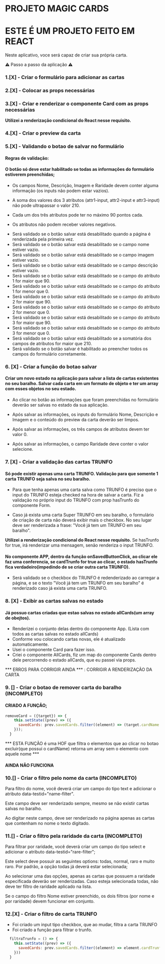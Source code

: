 # PROJETO MAGIC CARDS

# ESTE É UM PROJETO FEITO EM REACT

Neste aplicativo, voce será capaz de criar sua própria carta.

⚠️ Passo a passo da aplicação ⚠️

### 1.[X] - Criar o formulário para adicionar as cartas
### 2.[X] - Colocar as props necessárias
### 3.[X] - Criar e renderizar o componente Card com as props necessárias
 **Utilizei a renderização condicional do React nesse requisito.**
### 4.[X] - Criar o preview da carta
### 5.[X] - Validando o botao de salvar no formulário
#### Regras de validação:

#### O botão só deve estar habilitado se todas as informações do formulário estiverem preenchidas;

- Os campos Nome, Descrição, Imagem e Raridade devem conter alguma informação (os inputs não podem estar vazios).

- A soma dos valores dos 3 atributos (attr1-input, attr2-input e attr3-input) não pode ultrapassar o valor 210.

- Cada um dos três atributos pode ter no máximo 90 pontos cada.

- Os atributos não podem receber valores negativos.

* Será validado se o botão salvar está desabilitado quando a página é renderizada pela primeira vez.
* Será validado se o botão salvar está desabilitado se o campo nome estiver vazio.
* Será validado se o botão salvar está desabilitado se o campo imagem estiver vazio.
* Será validado se o botão salvar está desabilitado se o campo descrição estiver vazio.
* Será validado se o botão salvar está desabilitado se o campo do atributo 1 for maior que 90.
* Será validado se o botão salvar está desabilitado se o campo do atributo 1 for menor que 0.
* Será validado se o botão salvar está desabilitado se o campo do atributo 2 for maior que 90.
* Será validado se o botão salvar está desabilitado se o campo do atributo 2 for menor que 0.
* Será validado se o botão salvar está desabilitado se o campo do atributo 3 for maior que 90.
* Será validado se o botão salvar está desabilitado se o campo do atributo 3 for menor que 0.
* Será validado se o botão salvar está desabilitado se a somatória dos campos de atributos for maior que 210.
* Será validado se o botão salvar é habilitado ao preencher todos os campos do formulário corretamente.

### 6. [X] - Criar a função do botao salvar

#### Criar um novo estado na aplicação para salvar a lista de cartas existentes no seu baralho. Salvar cada carta em um formato de objeto e ter um array com esses objetos no seu estado.

- Ao clicar no botão as informações que foram preenchidas no formulário deverão ser salvas no estado da sua aplicação.

- Após salvar as informações, os inputs do formulário Nome, Descrição e Imagem e o conteúdo do preview da carta deverão ser limpos.

- Após salvar as informações, os três campos de atributos devem ter valor 0.

- Após salvar as informações, o campo Raridade deve conter o valor selecione.

### 7. [X] - Criar a validação das cartas TRUNFO

#### Só pode existir apenas uma carta TRUNFO. Validação para que somente 1 carta TRUNFO seja salva no seu baralho.

* Para que tenha apenas uma carta salva como TRUNFO é preciso que o input do TRUNFO esteja checked na hora de salvar a carta. Fiz a validação no próprio input do TRUNFO com prop hasTrunfo do componente Form.

* Caso já exista uma carta Super TRUNFO em seu baralho, o formulário de criação de carta não deverá exibir mais o checkbox. No seu lugar deve ser renderizada a frase: "Você já tem um TRUNFO em seu baralho".

 **Utilizei a renderização condicional do React nesse requisito.**
 Se hasTrunfo for true, irá renderizar uma mensagem, senão renderiza o input TRUNFO.

 #### No componente APP, dentro da função onSavedButtonClick, ao clicar ele faz uma conferencia, se cardTrunfo for true ao clicar, o estado hasTrunfo fica verdadeiro(impedindo de se criar outra carta TRUNFO).

* Será validado se o checkbox do TRUNFO é redenderizado ao carregar a página, e se o texto "Você já tem um TRUNFO em seu baralho" é renderizado caso já exista uma carta TRUNFO.

### 8. [X] - Exibir as cartas salvas no estado
  #### Já possuo cartas criadas que estao salvas no estado allCards(um array de obejtos).

  - Renderizei o conjunto delas dentro do componente App. (Lista com todos as cartas salvas no estado allCards)
  - Conforme vou colocando cartas novas, ele é atualizado automaticamente.
  - Usei o componente Card para fazer isso.
  - Criei o componente AllCards, fiz um map do componente Cards dentro dele percorrendo o estado allCards, que eu passei via props.

  *** ERROS PARA CORRIGIR AINDA *** : CORRIGIR A RENDERIZAÇÃO DA CARTA
  
### 9. [] - Criar o botao de remover carta do baralho (INCOMPLETO)

#### CRIADO A FUNÇÃO;  

```js
removeCard = ({target}) => {
    this.setState((prev) => ({
      savedCards: prev.savedCards.filter((element) => (target.cardName !== element.name)),
    }));
  }
```
  *** ESTA FUNÇÃO é uma HOF que filtra o elementos que ao clicar no botao excluir(que possui o cardName) retorna um array sem o elemento com aquele nome ***
#### AINDA NÃO FUNCIONA

### 10.[] - Criar o filtro pelo nome da carta (INCOMPLETO)

Para filtro do nome, você deverá criar um campo do tipo text e adicionar o atributo data-testid="name-filter".

Este campo deve ser renderizado sempre, mesmo se não existir cartas salvas no baralho.

Ao digitar neste campo, deve ser renderizado na página apenas as cartas que contenham no nome o texto digitado.



### 11.[] - Criar o filtro pela raridade da carta (INCOMPLETO)

  Para filtrar por raridade, você deverá criar um campo do tipo select e adicionar o atributo data-testid="rare-filter";

Este select deve possuir as seguintes options: todas, normal, raro e muito raro. Por padrão, a opção todas já deverá estar selecionada;

Ao selecionar uma das opções, apenas as cartas que possuem a raridade especificada deverão ser renderizadas. Caso esteja selecionada todas, não deve ter filtro de raridade aplicado na lista.

Se o campo do filtro Nome estiver preenchido, os dois filtros (por nome e por raridade) devem funcionar em conjunto.

### 12.[X] - Criar o filtro de carta TRUNFO

* Foi criado um input tipo checkbox, que ao mudar, filtra a carta TRUNFO
* Foi criado a função para filtrar o trunfo.

``` js
  filtraTrunfo = () => {
    this.setState((prev) => ({
      savedCards: prev.savedCards.filter((element) => element.cardTrunfo === true)
    }))
  }
```

